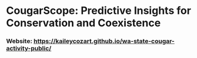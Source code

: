 # CougarScope: Predictive Insights for Conservation and Coexistence

### Website: https://kaileycozart.github.io/wa-state-cougar-activity-public/

